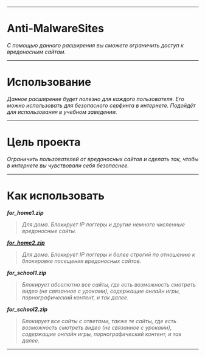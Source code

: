 ***
# Anti-MalwareSites
*С помощью данного расширения вы сможете ограничить доступ к вредоносным сайтам.*
***
# Использование
*Данное расширение будет полезно для каждого пользователя. Его можно использовать для безопасного серфинга в интернете. Подойдёт для использования в учебном заведении.*
***
# Цель проекта
*Ограничить пользователей от вредоносных сайтов и сделать так, чтобы в интернете вы чувствовали себя безопаснее.*
***
# Как использовать
***for_home1.zip***  
>*Для дома. Блокирует IP логгеры и другие немного численные вредоносные сайты.*

[***for_home2.zip***](https://github.com/unrecognized-genius/Anti-MalwareSites/raw/refs/heads/main/extension/Anti-MalwareSites_School1.zip)
>*Для дома. Блокирует IP логгеры и более строгий по отношению к блокировке посещения вредоносных сайтов.*

***for_school1.zip***
>*Блокирует абсолютно все сайты, где есть возможность смотреть видео (не связанное с уроками), содержащие онлайн игры, порнографический контент, и так далее.*

***for_school2.zip***
>*Блокирует все сайты с ответами, также те сайты, где есть возможность смотреть видео (не связанное с уроками), содержащие онлайн игры, порнографический контент, и так далее.*
***
